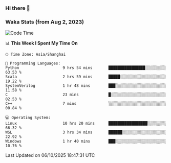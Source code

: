 ### Hi there 👋

### Waka Stats (from Aug 2, 2023)

<!--START_SECTION:waka-->
![Code Time](http://img.shields.io/badge/Code%20Time-1%2C106%20hrs%2035%20mins-blue)

📊 **This Week I Spent My Time On** 

```text
🕑︎ Time Zone: Asia/Shanghai

💬 Programming Languages: 
Python                   9 hrs 54 mins       ████████████████░░░░░░░░░   63.53 % 
Scala                    2 hrs 59 mins       █████░░░░░░░░░░░░░░░░░░░░   19.22 % 
SystemVerilog            1 hr 48 mins        ███░░░░░░░░░░░░░░░░░░░░░░   11.58 % 
C                        23 mins             █░░░░░░░░░░░░░░░░░░░░░░░░   02.53 % 
C++                      7 mins              ░░░░░░░░░░░░░░░░░░░░░░░░░   00.84 % 

💻 Operating System: 
Linux                    10 hrs 20 mins      █████████████████░░░░░░░░   66.32 % 
WSL                      3 hrs 34 mins       ██████░░░░░░░░░░░░░░░░░░░   22.92 % 
Windows                  1 hr 40 mins        ███░░░░░░░░░░░░░░░░░░░░░░   10.76 % 
```


 Last Updated on 06/10/2025 18:47:31 UTC
<!--END_SECTION:waka-->
